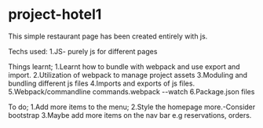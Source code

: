 # project-hotel1
This simple restaurant page has been created entirely with js.

Techs used:
  1.JS- purely js for different pages
  
Things learnt;
  1.Learnt how to bundle with webpack and use export and import.
  2.Utilization of webpack to manage project assets
  3.Moduling and bundling different js files
  4.Imports and exports of js files.
  5.Webpack/commandline commands.webpack --watch
  6.Package.json files
  
To do;
  1.Add more items to the menu;
  2.Style the homepage more.-Consider bootstrap
  3.Maybe add more items on the nav bar e.g reservations, orders. 
